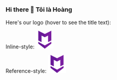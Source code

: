 ### Hi there 👋  Tôi là  Hoàng
Here's our logo (hover to see the title text):

Inline-style: 
![alt text](https://github.com/adam-p/markdown-here/raw/master/src/common/images/icon48.png "Logo Title Text 1")

Reference-style: 
![alt text][logo]

[logo]: https://github.com/adam-p/markdown-here/raw/master/src/common/images/icon48.png "Logo Title Text 2"
<!--
**zhoang-2/zhoang-2** is a ✨ _special_ ✨ repository because its `README.md` (this file) appears on your GitHub profile.

Here are some ideas to get you started:

-tại trường Đại Học Giao Thông Vận Tai Phân Hiệu Tại TP Hồ Chí Minh 🌱 I’m currently learning ...
- 👯 I’m looking to collaborate on ...
- 🤔 I’m looking for help with ...
- 💬 Ask me about ...
- 📫 How to reach me: ...
- 😄 Pronouns: ...
- ⚡ Fun fact: ...
-->

